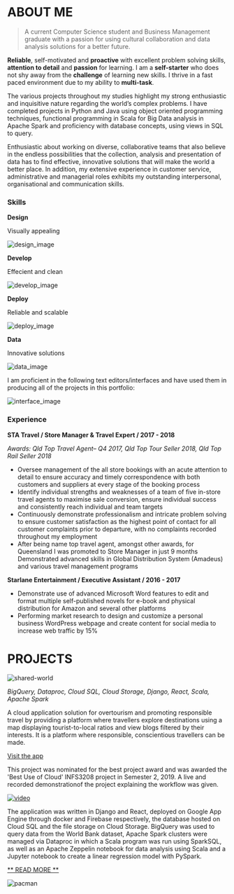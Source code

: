 # **ABOUT ME**

>A current Computer Science student and Business Management graduate with a passion for using cultural collaboration and data analysis solutions for a better future.

**Reliable**, self-motivated and **proactive** with excellent problem solving skills, **attention to detail** and **passion** for learning. I am a **self-starter** who does not shy away from the **challenge** of learning new skills. I thrive in a fast paced environment due to my ability to **multi-task**.

The various projects throughout my studies highlight my strong enthusiastic and inquisitive nature regarding the world’s complex problems. I have completed projects in Python and Java using object oriented programming techniques, functional programming  in Scala for Big Data analysis in Apache Spark and proficiency with database concepts, using views in SQL to query. 

Enthusiastic about working on diverse, collaborative teams that also believe in the endless possibilities that the collection, analysis and presentation of data has to find effective, innovative solutions that will make the world a better place. In addition, my extensive experience in customer service, administrative and managerial roles exhibits my outstanding interpersonal, organisational and communication skills. 

### Skills

**Design**

Visually appealing

![design_image](https://user-images.githubusercontent.com/19520346/69113956-4b3d3800-0ad0-11ea-88ac-f860dc879ecb.PNG)

**Develop**

Effecient and clean

![develop_image](https://user-images.githubusercontent.com/19520346/69113968-4e382880-0ad0-11ea-9e95-43dec173f05a.PNG)

**Deploy**

Reliable and scalable

![deploy_image](https://user-images.githubusercontent.com/19520346/69113922-45475700-0ad0-11ea-8edc-0628177b5c60.PNG)

**Data**

Innovative solutions

![data_image](https://user-images.githubusercontent.com/19520346/69113940-48424780-0ad0-11ea-9fa9-f41d4cb9c151.PNG)

I am proficient in the following text editors/interfaces and have used them in producing all of the projects in this portfolio:

![interface_image](https://user-images.githubusercontent.com/19520346/69114124-6c9e2400-0ad0-11ea-8d4c-a5bb62cad70c.PNG)

### Experience

**STA Travel / Store Manager & Travel Expert / 2017 - 2018**

_Awards: Qld Top Travel Agent– Q4 2017, Qld Top Tour Seller 2018, Qld Top Rail Seller 2018_

- Oversee management of the all store bookings with an acute attention to detail to ensure accuracy and timely correspondence with both customers and suppliers at every stage of the booking process
- Identify individual strengths and weaknesses of a team of five in-store travel agents to maximise sale conversion, ensure individual success and consistently reach individual and team targets
- Continuously demonstrate professionalism and intricate problem solving to ensure customer satisfaction as the highest point of contact for all customer complaints prior to departure, with no complaints recorded throughout my employment
- After being name top travel agent, amongst other awards, for Queensland I was promoted to Store Manager in just 9 months
Demonstrated advanced skills in Global Distribution System (Amadeus) and various travel management programs

**Starlane Entertainment / Executive Assistant / 2016 - 2017**
- Demonstrate use of advanced Microsoft Word features to edit and format multiple self-published novels for e-book and physical distribution for Amazon and several other platforms
- Performing market research  to design and customize a personal business WordPress webpage and create content for social media to increase web traffic by 15%

# **PROJECTS**

![shared-world](https://user-images.githubusercontent.com/19520346/69022953-bf140d80-0a08-11ea-8eea-a9f8cc8af96b.png)

_BigQuery, Dataproc, Cloud SQL, Cloud Storage, Django, React, Scala, Apache Spark_

A cloud application solution for overtourism and promoting responsible travel by providing a platform where travellers explore destinations using a map displaying tourist-to-local ratios and view blogs filtered by their interests. It is a platform where responsible, conscientious travellers can be made. 

[Visit the app](https://shared-world.web.app)

This project was nominated for the best project award and was awarded the 'Best Use of Cloud' INFS3208 project in Semester 2, 2019. A live and recorded demonstrationof the project explaining the workflow was given. 

[![video](https://user-images.githubusercontent.com/19520346/69110565-e4ffe780-0ac6-11ea-9157-dd93aaff754a.png)](https://www.youtube.com/watch?v=C7-FDgk8Jqk)

The application was written in Django and React, deployed on Google App Engine through docker and Firebase respectively, the database hosted on Cloud SQL and the file storage on Cloud Storage. BigQuery was used to query data from the World Bank dataset, Apache Spark clusters were managed via Dataproc in which a Scala program was run using SparkSQL, as well as an Apache Zeppelin notebook for data analysis using Scala and a Jupyter notebook to create a linear regression model with PySpark. 

[** READ MORE **](https://teanlouise.github.io/shared-world) 




![pacman](https://user-images.githubusercontent.com/19520346/69026999-f68ab600-0a18-11ea-9135-9c7379dafcb4.PNG)


